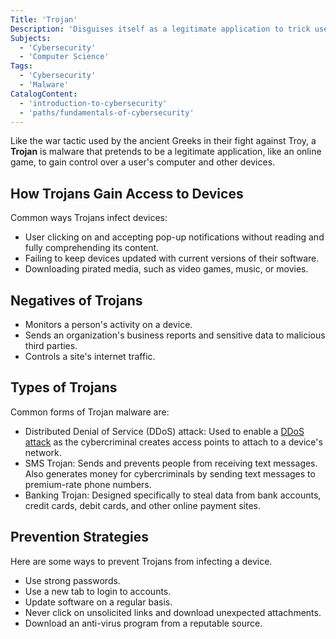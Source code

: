 ```yaml
---
Title: 'Trojan'
Description: 'Disguises itself as a legitimate application to trick users into installing it, thus taking control of over their computer and other devices.'
Subjects:
  - 'Cybersecurity'
  - 'Computer Science'
Tags:
  - 'Cybersecurity'
  - 'Malware'
CatalogContent:
  - 'introduction-to-cybersecurity'
  - 'paths/fundamentals-of-cybersecurity'
---
```


Like the war tactic used by the ancient Greeks in their fight against Troy, a **Trojan** is malware that pretends to be a legitimate application, like an online game, to gain control over a user's computer and other devices.

## How Trojans Gain Access to Devices

Common ways Trojans infect devices:

- User clicking on and accepting pop-up notifications without reading and fully comprehending its content.
- Failing to keep devices updated with current versions of their software.
- Downloading pirated media, such as video games, music, or movies.

## Negatives of Trojans

- Monitors a person's activity on a device.
- Sends an organization's business reports and sensitive data to malicious third parties.
- Controls a site's internet traffic.

## Types of Trojans

Common forms of Trojan malware are:

- Distributed Denial of Service (DDoS) attack: Used to enable a [DDoS attack](https://www.codecademy.com/resources/docs/cybersecurity/cyber-attack/ddos-attack) as the cybercriminal creates access points to attach to a device's network.
- SMS Trojan: Sends and prevents people from receiving text messages. Also generates money for cybercriminals by sending text messages to premium-rate phone numbers.
- Banking Trojan: Designed specifically to steal data from bank accounts, credit cards, debit cards, and other online payment sites.

## Prevention Strategies

Here are some ways to prevent Trojans from infecting a device.

- Use strong passwords.
- Use a new tab to login to accounts.
- Update software on a regular basis.
- Never click on unsolicited links and download unexpected attachments.
- Download an anti-virus program from a reputable source.
